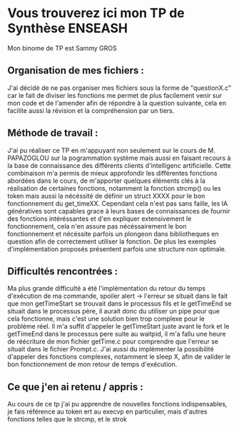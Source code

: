 # Vous trouverez ici mon TP de Synthèse ENSEASH

Mon binome de TP est Sammy GROS

## Organisation de mes fichiers :

  J'ai décidé de ne pas organiser mes fichiers sous la forme de "questionX.c" car le fait de diviser les fonctions me permet de plus facilement venir sur mon code et de l'amender afin de répondre à la question suivante, cela en facilite aussi la révision et la compréhension par un tiers.

## Méthode de travail :

  J'ai pu réaliser ce TP en m'appuyant non seulement sur le cours de M. PAPAZOGLOU sur la pogrammation système mais aussi en faisant recours à la base de connaissance des différents clients d'intelligenc artificielle.
Cette combinaison m'a permis de mieux approfondir les différentes fonctions abordées dans le cours, de m'apporter quelques éléments clés à la réalisation de certaines fonctions, notamment la fonction strcmp() ou les token mais aussi la nécéssité de définir un struct XXXX pour le bon fonctionnement du get_timeXX.
Cependant cela n'est pas sans faille, les IA génératives sont capables grace à leurs bases de connaissances de fournir des fonctions intéréssantes et d'en expliquer extensivement le fonctionnement, cela n'en assure pas nécéssairement le bon fonctionnement et nécéssite parfois un plongeon dans bibliotheques en question afin de correctement utiliser la fonction. De plus les exemples d'implémentation proposés présentent parfois une structure non optimale.

## Difficultés rencontrées :

  Ma plus grande difficulté a été l'implémentation du retour du temps d'exécution de ma commande, spoiler alert -> l'erreur se situait dans le fait que mon getTimeStart se trouvait dans le processus fils et le getTimeEnd se situait dans le processus père, il aurait donc du utiliser un pipe pour que cela fonctionne, mais c'est une solution bien trop complexe pour le problème réel. Il m'a suffit d'appeler le getTimeStart juste avant le fork et le getTimeEnd dans le processus pere suite au waitpid, il m'a fallu une heure de réécriture de mon fichier getTime.c pour comprendre que l'erreur se situait dans le fichier Prompt.c. J'ai aussi du implémenter la possibilité d'appeler des fonctions complexes, notamment le sleep X, afin de valider le bon fonctionnement de mon retour de temps d'exécution.

## Ce que j'en ai retenu / appris : 

  Au cours de ce tp j'ai pu apprendre de nouvelles fonctions indispensables, je fais référence au token ert au execvp en particulier, mais d'autres fonctions telles que le strcmp, et le strok
